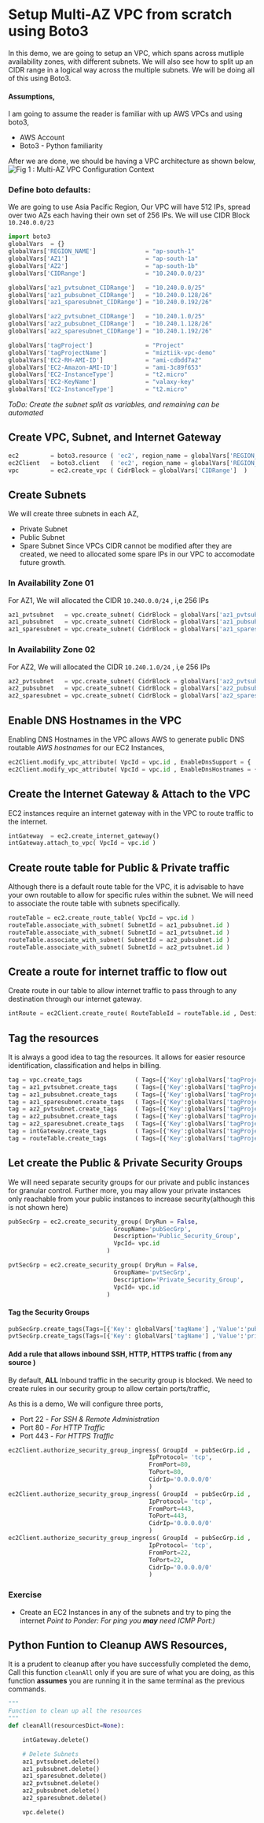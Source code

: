 # Setup Multi-AZ VPC from scratch using Boto3
In this demo, we are going to setup an VPC, which spans across mutliple availability zones, with different subnets. We will also see how to split up an CIDR range in a logical way across the multiple subnets. We will be doing all of this using Boto3.

#### Assumptions,
I am going to assume the reader is familiar with up AWS VPCs and using boto3,
- AWS Account
- Boto3 - Python familiarity

After we are done, we should be having a VPC architecture as shown below,
![Fig 1 : Multi-AZ VPC Configuration Context](https://raw.githubusercontent.com/miztiik/AWS-Demos/master/img/multi-az-vpc.png)

### Define boto defaults:
We are going to use Asia Pacific Region, Our VPC will have 512 IPs, spread over two AZs each having their own set of 256 IPs. We will use CIDR Block `10.240.0.0/23`
```py
import boto3
globalVars  = {}
globalVars['REGION_NAME']              = "ap-south-1"
globalVars['AZ1']                      = "ap-south-1a"
globalVars['AZ2']                      = "ap-south-1b"
globalVars['CIDRange']                 = "10.240.0.0/23"

globalVars['az1_pvtsubnet_CIDRange']   = "10.240.0.0/25"
globalVars['az1_pubsubnet_CIDRange']   = "10.240.0.128/26"
globalVars['az1_sparesubnet_CIDRange'] = "10.240.0.192/26"

globalVars['az2_pvtsubnet_CIDRange']   = "10.240.1.0/25"
globalVars['az2_pubsubnet_CIDRange']   = "10.240.1.128/26"
globalVars['az2_sparesubnet_CIDRange'] = "10.240.1.192/26"

globalVars['tagProject']               = "Project"
globalVars['tagProjectName']           = "miztiik-vpc-demo"
globalVars['EC2-RH-AMI-ID']            = "ami-cdbdd7a2"
globalVars['EC2-Amazon-AMI-ID']        = "ami-3c89f653"
globalVars['EC2-InstanceType']         = "t2.micro"
globalVars['EC2-KeyName']              = "valaxy-key"
globalVars['EC2-InstanceType']         = "t2.micro"
```

_ToDo: Create the subnet split as variables, and remaining can be automated_

## Create VPC, Subnet, and Internet Gateway
```py
ec2         = boto3.resource ( 'ec2', region_name = globalVars['REGION_NAME'] )
ec2Client   = boto3.client   ( 'ec2', region_name = globalVars['REGION_NAME'] )
vpc         = ec2.create_vpc ( CidrBlock = globalVars['CIDRange']  )
```

## Create Subnets
We will create three subnets in each AZ, 
 - Private Subnet
 - Public Subnet
 - Spare Subnet
Since VPCs CIDR cannot be modified after they are created, we need to allocated some spare IPs in our VPC to accomodate future growth.

### In Availability Zone 01
For AZ1, We will allocated the CIDR `10.240.0.0/24` , i,e 256 IPs
```py
az1_pvtsubnet   = vpc.create_subnet( CidrBlock = globalVars['az1_pvtsubnet_CIDRange'], AvailabilityZone = globalVars['AZ1'] )
az1_pubsubnet   = vpc.create_subnet( CidrBlock = globalVars['az1_pubsubnet_CIDRange'], AvailabilityZone = globalVars['AZ1'] )
az1_sparesubnet = vpc.create_subnet( CidrBlock = globalVars['az1_sparesubnet_CIDRange'], AvailabilityZone = globalVars['AZ1'] )
```

### In Availability Zone 02
For AZ2, We will allocated the CIDR `10.240.1.0/24` , i,e 256 IPs
```py
az2_pvtsubnet   = vpc.create_subnet( CidrBlock = globalVars['az2_pvtsubnet_CIDRange'], AvailabilityZone = globalVars['AZ2'] )
az2_pubsubnet   = vpc.create_subnet( CidrBlock = globalVars['az2_pubsubnet_CIDRange'], AvailabilityZone = globalVars['AZ2'] )
az2_sparesubnet = vpc.create_subnet( CidrBlock = globalVars['az2_sparesubnet_CIDRange'], AvailabilityZone = globalVars['AZ2'] )

```

## Enable DNS Hostnames in the VPC
Enabling DNS Hostnames in the VPC allows AWS to generate public DNS routable _AWS hostnames_ for our EC2 Instances,
```py
ec2Client.modify_vpc_attribute( VpcId = vpc.id , EnableDnsSupport = { 'Value': True } )
ec2Client.modify_vpc_attribute( VpcId = vpc.id , EnableDnsHostnames = { 'Value': True } )
```

## Create the Internet Gateway & Attach to the VPC
EC2 instances require an internet gateway with in the VPC to route traffic to the internet.
```py
intGateway  = ec2.create_internet_gateway()
intGateway.attach_to_vpc( VpcId = vpc.id )
```

## Create route table for Public & Private traffic
Although there is a default route table for the VPC, it is advisable to have your own routable to allow for specific rules within the subnet. We will need to associate the route table with subnets specifically.
```py
routeTable = ec2.create_route_table( VpcId = vpc.id )
routeTable.associate_with_subnet( SubnetId = az1_pubsubnet.id )
routeTable.associate_with_subnet( SubnetId = az1_pvtsubnet.id )
routeTable.associate_with_subnet( SubnetId = az2_pubsubnet.id )
routeTable.associate_with_subnet( SubnetId = az2_pvtsubnet.id )
```

## Create a route for internet traffic to flow out
Create route in our table to allow internet traffic to pass through to any destination through our internet gateway.
```py
intRoute = ec2Client.create_route( RouteTableId = routeTable.id , DestinationCidrBlock = '0.0.0.0/0' , GatewayId = intGateway.id )
```

## Tag the resources
It is always a good idea to tag the resources. It allows for easier resource identification, classification and helps in billing.
```py
tag = vpc.create_tags               ( Tags=[{'Key':globalVars['tagProject'], 'Value':globalVars['tagProjectName']}, {'Key':'Name', 'Value':globalVars['tagProjectName']+'-vpc'}] )
tag = az1_pvtsubnet.create_tags     ( Tags=[{'Key':globalVars['tagProject'], 'Value':globalVars['tagProjectName']}, {'Key':'Name', 'Value':globalVars['tagProjectName']+'-az1-private-subnet'}] )
tag = az1_pubsubnet.create_tags     ( Tags=[{'Key':globalVars['tagProject'], 'Value':globalVars['tagProjectName']}, {'Key':'Name', 'Value':globalVars['tagProjectName']+'-az1-public-subnet'}] )
tag = az1_sparesubnet.create_tags   ( Tags=[{'Key':globalVars['tagProject'], 'Value':globalVars['tagProjectName']}, {'Key':'Name', 'Value':globalVars['tagProjectName']+'-az1-spare-subnet'}] )
tag = az2_pvtsubnet.create_tags     ( Tags=[{'Key':globalVars['tagProject'], 'Value':globalVars['tagProjectName']}, {'Key':'Name', 'Value':globalVars['tagProjectName']+'-az2-private-subnet'}] )
tag = az2_pubsubnet.create_tags     ( Tags=[{'Key':globalVars['tagProject'], 'Value':globalVars['tagProjectName']}, {'Key':'Name', 'Value':globalVars['tagProjectName']+'-az2-public-subnet'}] )
tag = az2_sparesubnet.create_tags   ( Tags=[{'Key':globalVars['tagProject'], 'Value':globalVars['tagProjectName']}, {'Key':'Name', 'Value':globalVars['tagProjectName']+'-az2-spare-subnet'}] )
tag = intGateway.create_tags        ( Tags=[{'Key':globalVars['tagProject'], 'Value':globalVars['tagProjectName']}, {'Key':'Name', 'Value':globalVars['tagProjectName']+'-igw'}] )
tag = routeTable.create_tags        ( Tags=[{'Key':globalVars['tagProject'], 'Value':globalVars['tagProjectName']}, {'Key':'Name', 'Value':globalVars['tagProjectName']+'-rtb'}] )
```

## Let create the Public & Private Security Groups
We will need separate security groups for our private and public instances for granular control. Further more, you may allow your private  instances only reachable from your public instances to increase security(although this is not shown here)
```py
pubSecGrp = ec2.create_security_group( DryRun = False, 
                              GroupName='pubSecGrp',
                              Description='Public_Security_Group',
                              VpcId= vpc.id
                            )

pvtSecGrp = ec2.create_security_group( DryRun = False, 
                              GroupName='pvtSecGrp',
                              Description='Private_Security_Group',
                              VpcId= vpc.id
                            )
```
#### Tag the Security Groups
```py
pubSecGrp.create_tags(Tags=[{'Key': globalVars['tagName'] ,'Value':'public-security-group'}])
pvtSecGrp.create_tags(Tags=[{'Key': globalVars['tagName'] ,'Value':'private-security-group'}])
```

#### Add a rule that allows inbound SSH, HTTP, HTTPS traffic ( from any source )
By default, **ALL** Inbound traffic in the security group is blocked. We need to create rules in our security group to allow certain ports/traffic,

As this is a demo, We will configure three ports,
 - Port 22 - _For SSH & Remote Administration_
 - Port 80 - _For HTTP Traffic_
 - Port 443 - _For HTTPS Traffic_
```py
ec2Client.authorize_security_group_ingress( GroupId  = pubSecGrp.id ,
                                        IpProtocol= 'tcp',
                                        FromPort=80,
                                        ToPort=80,
                                        CidrIp='0.0.0.0/0'
                                        )
ec2Client.authorize_security_group_ingress( GroupId  = pubSecGrp.id ,
                                        IpProtocol= 'tcp',
                                        FromPort=443,
                                        ToPort=443,
                                        CidrIp='0.0.0.0/0'
                                        )
ec2Client.authorize_security_group_ingress( GroupId  = pubSecGrp.id ,
                                        IpProtocol= 'tcp',
                                        FromPort=22,
                                        ToPort=22,
                                        CidrIp='0.0.0.0/0'
                                        )
```

### Exercise
 - Create an EC2 Instances in any of the subnets and try to ping the internet
_Point to Ponder: For ping you **may** need ICMP Port:)_

## Python Funtion to Cleanup AWS Resources,
It is a prudent to cleanup after you have successfully completed the demo, Call this function `cleanAll` only if you are sure of what you are doing, as this function **assumes** you are running it in the same terminal as the previous commands.

```py
"""
Function to clean up all the resources
"""
def cleanAll(resourcesDict=None):

    intGateway.delete()

    # Delete Subnets
    az1_pvtsubnet.delete()
    az1_pubsubnet.delete()
    az1_sparesubnet.delete()
    az2_pvtsubnet.delete()
    az2_pubsubnet.delete()
    az2_sparesubnet.delete()

    vpc.delete()
```
